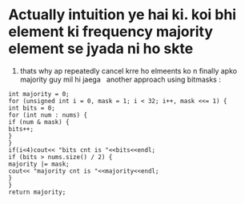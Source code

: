 # Actually intuition ye hai ki. koi bhi element ki frequency majority element  se jyada ni ho skte
1. thats why ap  repeatedly cancel krre ho elmeents ko n finally apko majority guy mil hi jaega
​
​
another approach using bitmasks :
```
int majority = 0;
for (unsigned int i = 0, mask = 1; i < 32; i++, mask <<= 1) {
int bits = 0;
for (int num : nums) {
if (num & mask) {
bits++;
}
}
if(i<4)cout<< "bits cnt is "<<bits<<endl;
if (bits > nums.size() / 2) {
majority |= mask;
cout<< "majority cnt is "<<majority<<endl;
}
}
return majority;
```